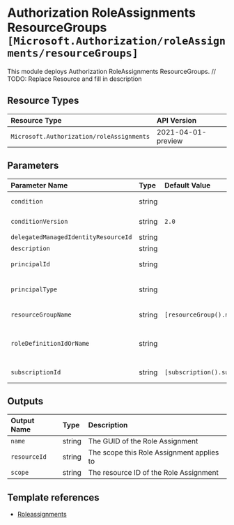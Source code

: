 # Authorization RoleAssignments ResourceGroups `[Microsoft.Authorization/roleAssignments/resourceGroups]`

This module deploys Authorization RoleAssignments ResourceGroups.
// TODO: Replace Resource and fill in description

## Resource Types

| Resource Type | API Version |
| :-- | :-- |
| `Microsoft.Authorization/roleAssignments` | 2021-04-01-preview |

## Parameters

| Parameter Name | Type | Default Value | Possible Values | Description |
| :-- | :-- | :-- | :-- | :-- |
| `condition` | string |  |  | Optional. The conditions on the role assignment. This limits the resources it can be assigned to |
| `conditionVersion` | string | `2.0` | `[2.0]` | Optional. Version of the condition. Currently accepted value is "2.0" |
| `delegatedManagedIdentityResourceId` | string |  |  | Optional. Id of the delegated managed identity resource |
| `description` | string |  |  | Optional. Description of role assignment |
| `principalId` | string |  |  | Required. The Principal or Object ID of the Security Principal (User, Group, Service Principal, Managed Identity) |
| `principalType` | string |  | `[ServicePrincipal, Group, User, ForeignGroup, Device, ]` | Optional. The principal type of the assigned principal ID. |
| `resourceGroupName` | string | `[resourceGroup().name]` |  | Optional. Name of the Resource Group to assign the RBAC role to. |
| `roleDefinitionIdOrName` | string |  |  | Required. You can provide either the display name of the role definition, or its fully qualified ID in the following format: '/providers/Microsoft.Authorization/roleDefinitions/c2f4ef07-c644-48eb-af81-4b1b4947fb11' |
| `subscriptionId` | string | `[subscription().subscriptionId]` |  | Optional. Subscription ID of the subscription to assign the RBAC role to. |

## Outputs

| Output Name | Type | Description |
| :-- | :-- | :-- |
| `name` | string | The GUID of the Role Assignment |
| `resourceId` | string | The scope this Role Assignment applies to |
| `scope` | string | The resource ID of the Role Assignment |

## Template references

- [Roleassignments](https://docs.microsoft.com/en-us/azure/templates/Microsoft.Authorization/roleAssignments)
